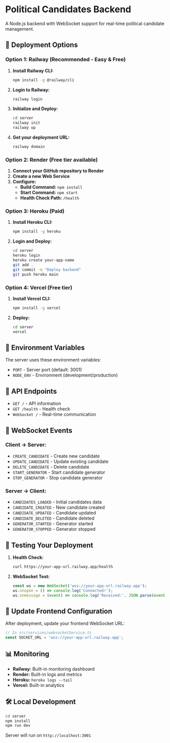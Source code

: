 # Political Candidates Backend

A Node.js backend with WebSocket support for real-time political candidate management.

## 🚀 Deployment Options

### Option 1: Railway (Recommended - Easy & Free)

1. **Install Railway CLI:**
   ```bash
   npm install -g @railway/cli
   ```

2. **Login to Railway:**
   ```bash
   railway login
   ```

3. **Initialize and Deploy:**
   ```bash
   cd server
   railway init
   railway up
   ```

4. **Get your deployment URL:**
   ```bash
   railway domain
   ```

### Option 2: Render (Free tier available)

1. **Connect your GitHub repository to Render**
2. **Create a new Web Service**
3. **Configure:**
   - **Build Command:** `npm install`
   - **Start Command:** `npm start`
   - **Health Check Path:** `/health`

### Option 3: Heroku (Paid)

1. **Install Heroku CLI:**
   ```bash
   npm install -g heroku
   ```

2. **Login and Deploy:**
   ```bash
   cd server
   heroku login
   heroku create your-app-name
   git add .
   git commit -m "Deploy backend"
   git push heroku main
   ```

### Option 4: Vercel (Free tier)

1. **Install Vercel CLI:**
   ```bash
   npm install -g vercel
   ```

2. **Deploy:**
   ```bash
   cd server
   vercel
   ```

## 🔧 Environment Variables

The server uses these environment variables:

- `PORT` - Server port (default: 3001)
- `NODE_ENV` - Environment (development/production)

## 📡 API Endpoints

- `GET /` - API information
- `GET /health` - Health check
- `WebSocket /` - Real-time communication

## 🔌 WebSocket Events

### Client → Server:
- `CREATE_CANDIDATE` - Create new candidate
- `UPDATE_CANDIDATE` - Update existing candidate
- `DELETE_CANDIDATE` - Delete candidate
- `START_GENERATOR` - Start candidate generator
- `STOP_GENERATOR` - Stop candidate generator

### Server → Client:
- `CANDIDATES_LOADED` - Initial candidates data
- `CANDIDATE_CREATED` - New candidate created
- `CANDIDATE_UPDATED` - Candidate updated
- `CANDIDATE_DELETED` - Candidate deleted
- `GENERATOR_STARTED` - Generator started
- `GENERATOR_STOPPED` - Generator stopped

## 🧪 Testing Your Deployment

1. **Health Check:**
   ```bash
   curl https://your-app-url.railway.app/health
   ```

2. **WebSocket Test:**
   ```javascript
   const ws = new WebSocket('wss://your-app-url.railway.app');
   ws.onopen = () => console.log('Connected!');
   ws.onmessage = (event) => console.log('Received:', JSON.parse(event.data));
   ```

## 🔄 Update Frontend Configuration

After deployment, update your frontend WebSocket URL:

```typescript
// In src/services/websocketService.ts
const SOCKET_URL = 'wss://your-app-url.railway.app';
```

## 📊 Monitoring

- **Railway:** Built-in monitoring dashboard
- **Render:** Built-in logs and metrics
- **Heroku:** `heroku logs --tail`
- **Vercel:** Built-in analytics

## 🛠️ Local Development

```bash
cd server
npm install
npm run dev
```

Server will run on `http://localhost:3001` 